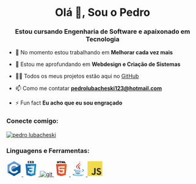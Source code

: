 <h1 align="center">Olá 👋, Sou o Pedro</h1>
<h3 align="center">Estou cursando Engenharia de Software e apaixonado em Tecnologia</h3>

- 🔭 No momento estou trabalhando em **Melhorar cada vez mais**

- 🌱 Estou me aprofundando em **Webdesign e Criação de Sistemas**

- 👨‍💻 Todos os meus projetos estão aqui no [GitHub](GitHub)

- 📫 Como me contatar **pedrolubacheski123@hotmail.com**

- ⚡ Fun fact **Eu acho que eu sou engraçado**

<h3 align="left">Conecte comigo:</h3>
<p align="left">
<a href="https://www.linkedin.com/in/pedro-lubacheski-5b80912b7/" target="blank"><img align="center" src="https://raw.githubusercontent.com/rahuldkjain/github-profile-readme-generator/master/src/images/icons/Social/linked-in-alt.svg" alt="pedro lubacheski" height="30" width="40" /></a>
</p>

<h3 align="left">Linguagens e Ferramentas:</h3>
<p align="left"> <a href="https://www.cprogramming.com/" target="_blank" rel="noreferrer"> <img src="https://raw.githubusercontent.com/devicons/devicon/master/icons/c/c-original.svg" alt="c" width="40" height="40"/> </a> <a href="https://www.w3schools.com/css/" target="_blank" rel="noreferrer"> <img src="https://raw.githubusercontent.com/devicons/devicon/master/icons/css3/css3-original-wordmark.svg" alt="css3" width="40" height="40"/> </a> <a href="https://git-scm.com/" target="_blank" rel="noreferrer"> <img src="https://www.vectorlogo.zone/logos/git-scm/git-scm-icon.svg" alt="git" width="40" height="40"/> </a> <a href="https://www.w3.org/html/" target="_blank" rel="noreferrer"> <img src="https://raw.githubusercontent.com/devicons/devicon/master/icons/html5/html5-original-wordmark.svg" alt="html5" width="40" height="40"/> </a> <a href="https://www.java.com" target="_blank" rel="noreferrer"> <img src="https://raw.githubusercontent.com/devicons/devicon/master/icons/java/java-original.svg" alt="java" width="40" height="40"/> </a> <a href="https://developer.mozilla.org/en-US/docs/Web/JavaScript" target="_blank" rel="noreferrer"> <img src="https://raw.githubusercontent.com/devicons/devicon/master/icons/javascript/javascript-original.svg" alt="javascript" width="40" height="40"/> </a> </p>

